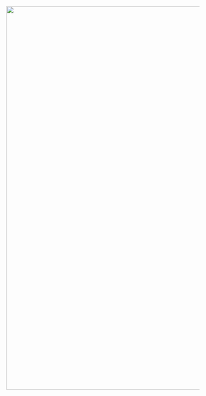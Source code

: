 <p>
  <img src="(https://github.com/shitalchauhan769/e_commerce_exam_app/assets/155465990/a9f89a57-6392-47c8-9656-9456dc0f18d8)"height=1000,width=250"/>

</p>
